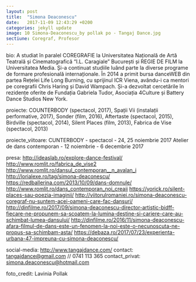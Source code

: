 ```yaml
---
layout: post
title:  "Simona Deaconescu"
date:   2017-11-09 12:43:29 +0200
categories: jekyll update
image: 10 Simona-Deaconescu_by pollak po - Tangaj Dance.jpg
sectiune: Coregraf, Profesor
---
```

bio: A studiat în paralel COREGRAFIE la Universitatea Națională de Artă Teatrală și Cinematografică “I.L. Caragiale” București și REGIE DE FILM la Universitatea Media. Și-a continuat studiile luând parte la diverse programe de formare profesională internaționale. În 2014 a primit bursa danceWEB din partea Rețelei Life Long Burning, cu sprijinul ICR Viena, avându-i ca mentori pe coregrafii Chris Haring și David Wampach. Și-a dezvoltat cercetările în rezidențe oferite de Fundația Gabriela Tudor, Asociația 4Culture și Battery Dance Studios New York. 

proiecte: COUNTERBODY (spectacol, 2017), Spații Vii (instalații performative, 2017), Sonder (film, 2016), Aftertaste (spectacol, 2015), Birdville (spectacol, 2014), Silent Places (film, 2013), Fabrica de Vise (spectacol, 2013)

proiecte_viitoare: CUNTERBODY - spectacol - 24, 25 noiembrie 2017
Atelier de dans contemporan - 12 noiembrie - 6 decembrie 2017

presa: http://ideaslab.ro/explore-dance-festival/
http://www.romlit.ro/fabrica_de_vise2
http://www.romlit.ro/dansul_contemporan__n_avalan_i
http://lorialexe.ro/tag/simona-deaconescu/
https://redballerina.com/2013/10/09/dans-domnule/
http://www.romlit.ro/dans_contemporan_noi_creaii
https://yorick.ro/silent-places-sau-poezia-imaginii/
http://viitorulromaniei.ro/simona-deaconescu-coregraf-nu-suntem-acei-oameni-care-fac-dansuri/
http://dinfilme.ro/2017/09/simona-deaconescu-director-artistic-bidff-fiecare-ne-propunem-sa-scoatem-la-lumina-destine-si-cariere-care-au-schimbat-lumea-dansului/
http://dinfilme.ro/2016/11/simona-deaconescu-afara-filmul-de-dans-este-un-fenomen-la-noi-este-o-necunoscuta-ne-propus-sa-schimbam-asta/
https://debaza.ro/2017/07/23/experienta-urbana-47-impreuna-cu-simona-deaconescu/

social-media: http://www.tangajdance.com/
contact: tangajdance@gmail.com // 0741 113 365
contact_privat: simona.deaconescu@hotmail.com

foto_credit: Lavinia Pollak